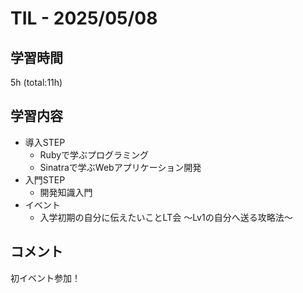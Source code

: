 # TIL - 2025/05/08

## 学習時間
5h (total:11h)

## 学習内容
- 導入STEP
  - Rubyで学ぶプログラミング
  - Sinatraで学ぶWebアプリケーション開発
- 入門STEP
  - 開発知識入門
- イベント
  - 入学初期の自分に伝えたいことLT会 ～Lv1の自分へ送る攻略法～

## コメント
初イベント参加！
